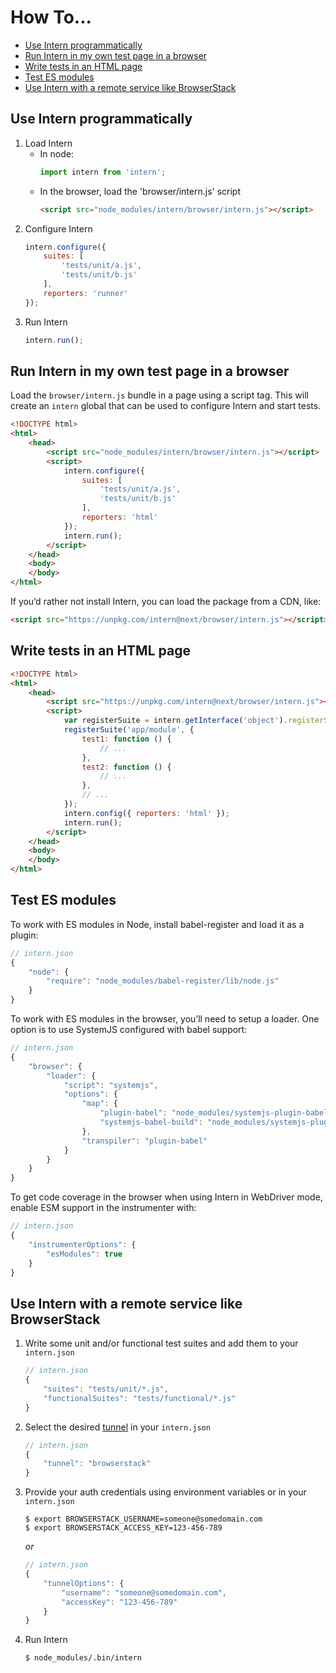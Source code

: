 # How To...

<!-- vim-markdown-toc GFM -->
* [Use Intern programmatically](#use-intern-programmatically)
* [Run Intern in my own test page in a browser](#run-intern-in-my-own-test-page-in-a-browser)
* [Write tests in an HTML page](#write-tests-in-an-html-page)
* [Test ES modules](#test-es-modules)
* [Use Intern with a remote service like BrowserStack](#use-intern-with-a-remote-service-like-browserstack)

<!-- vim-markdown-toc -->

## Use Intern programmatically

1. Load Intern
   * In node:
     ```js
     import intern from 'intern';
     ```
   * In the browser, load the 'browser/intern.js' script
     ```html
     <script src="node_modules/intern/browser/intern.js"></script>
     ```
2. Configure Intern
   ```js
   intern.configure({
       suites: [
           'tests/unit/a.js',
           'tests/unit/b.js'
       ],
       reporters: 'runner'
   });
   ```
3. Run Intern
   ```js
   intern.run();
   ```

## Run Intern in my own test page in a browser

Load the `browser/intern.js` bundle in a page using a script tag. This will create an `intern` global that can be used
to configure Intern and start tests.

```html
<!DOCTYPE html>
<html>
    <head>
        <script src="node_modules/intern/browser/intern.js"></script>
        <script>
            intern.configure({
                suites: [
                    'tests/unit/a.js',
                    'tests/unit/b.js'
                ],
                reporters: 'html'
            });
            intern.run();
        </script>
    </head>
    <body>
    </body>
</html>
```

If you’d rather not install Intern, you can load the package from a CDN, like:

```html
<script src="https://unpkg.com/intern@next/browser/intern.js"></script>
```

## Write tests in an HTML page

```html
<!DOCTYPE html>
<html>
    <head>
        <script src="https://unpkg.com/intern@next/browser/intern.js"></script>
        <script>
            var registerSuite = intern.getInterface('object').registerSuite;
            registerSuite('app/module', {
                test1: function () {
                    // ...
                },
                test2: function () {
                    // ...
                },
                // ...
            });
            intern.config({ reporters: 'html' });
            intern.run();
        </script>
    </head>
    <body>
    </body>
</html>
```

## Test ES modules

To work with ES modules in Node, install babel-register and load it as a plugin:

```js
// intern.json
{
    "node": {
        "require": "node_modules/babel-register/lib/node.js"
    }
}
```

To work with ES modules in the browser, you’ll need to setup a loader. One option is to use SystemJS configured with babel support:

```js
// intern.json
{
    "browser": {
        "loader": {
            "script": "systemjs",
            "options": {
                "map": {
                    "plugin-babel": "node_modules/systemjs-plugin-babel/plugin-babel.js",
                    "systemjs-babel-build": "node_modules/systemjs-plugin-babel/systemjs-babel-browser.js"
                },
                "transpiler": "plugin-babel"
            }
        }
    }
}
```

To get code coverage in the browser when using Intern in WebDriver mode, enable ESM support in the instrumenter with:

```js
// intern.json
{
    "instrumenterOptions": {
        "esModules": true
    }
}
```

## Use Intern with a remote service like BrowserStack

1. Write some unit and/or functional test suites and add them to your `intern.json`
   ```js
   // intern.json
   {
       "suites": "tests/unit/*.js",
       "functionalSuites": "tests/functional/*.js"
   }
   ```
2. Select the desired [tunnel](configuration.md#tunnel) in your `intern.json`
   ```js
   // intern.json
   {
       "tunnel": "browserstack"
   }
   ```
3. Provide your auth credentials using environment variables or in your `intern.json`
   ```
   $ export BROWSERSTACK_USERNAME=someone@somedomain.com
   $ export BROWSERSTACK_ACCESS_KEY=123-456-789
   ```
   _or_
   ```js
   // intern.json
   {
       "tunnelOptions": {
           "username": "someone@somedomain.com",
           "accessKey": "123-456-789"
       }
   }
   ```
4. Run Intern
   ```
   $ node_modules/.bin/intern
   ```
